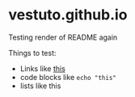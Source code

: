 # vestuto.github.io

Testing render of README again

Things to test:
* Links like [this](www.google.com)
* code blocks like `echo "this"`
* lists like this

